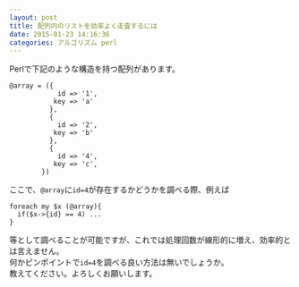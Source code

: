 ```yaml
---
layout: post
title: 配列内のリストを効率よく走査するには
date: 2015-01-23 14:16:36
categories: アルゴリズム perl
---
```

<p>Perlで下記のような構造を持つ配列があります。</p>

<pre><code>@array = ({
            id =&gt; '1',
           key =&gt; 'a'
          },
          {
            id =&gt; '2',
           key =&gt; 'b'
          },
          {
            id =&gt; '4',
           key =&gt; 'c',
        })
</code></pre>

<p>ここで、<code>@array</code>に<code>id=4</code>が存在するかどうかを調べる際、例えば</p>

<pre><code>foreach my $x (@array){
  if($x-&gt;{id} == 4) ...
}
</code></pre>

<p>等として調べることが可能ですが、これでは処理回数が線形的に増え、効率的とは言えません。<br>
何かピンポイントで<code>id=4</code>を調べる良い方法は無いでしょうか。<br>
教えてください。よろしくお願いします。</p>



